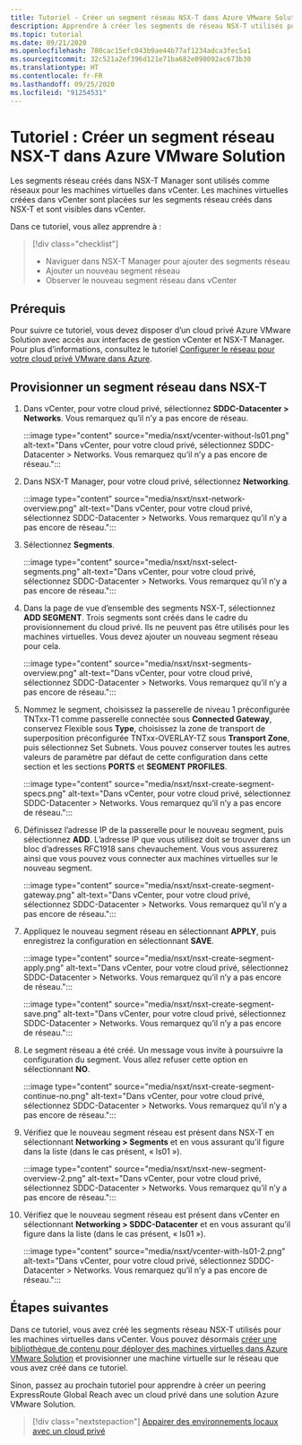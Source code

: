 ```yaml
---
title: Tutoriel - Créer un segment réseau NSX-T dans Azure VMware Solution
description: Apprendre à créer les segments de réseau NSX-T utilisés pour les machines virtuelles dans vCenter
ms.topic: tutorial
ms.date: 09/21/2020
ms.openlocfilehash: 780cac15efc043b9ae44b77af1234adca3fec5a1
ms.sourcegitcommit: 32c521a2ef396d121e71ba682e098092ac673b30
ms.translationtype: HT
ms.contentlocale: fr-FR
ms.lasthandoff: 09/25/2020
ms.locfileid: "91254531"
---
```

# <a name="tutorial-create-an-nsx-t-network-segment-in-azure-vmware-solution"></a>Tutoriel : Créer un segment réseau NSX-T dans Azure VMware Solution

Les segments réseau créés dans NSX-T Manager sont utilisés comme réseaux pour les machines virtuelles dans vCenter. Les machines virtuelles créées dans vCenter sont placées sur les segments réseau créés dans NSX-T et sont visibles dans vCenter.

Dans ce tutoriel, vous allez apprendre à :

> [!div class="checklist"]
> * Naviguer dans NSX-T Manager pour ajouter des segments réseau
> * Ajouter un nouveau segment réseau
> * Observer le nouveau segment réseau dans vCenter

## <a name="prerequisites"></a>Prérequis

Pour suivre ce tutoriel, vous devez disposer d’un cloud privé Azure VMware Solution avec accès aux interfaces de gestion vCenter et NSX-T Manager. Pour plus d’informations, consultez le tutoriel [Configurer le réseau pour votre cloud privé VMware dans Azure](tutorial-configure-networking.md).

## <a name="provision-a-network-segment-in-nsx-t"></a>Provisionner un segment réseau dans NSX-T

1. Dans vCenter, pour votre cloud privé, sélectionnez **SDDC-Datacenter > Networks**. Vous remarquez qu’il n’y a pas encore de réseau.

   :::image type="content" source="media/nsxt/vcenter-without-ls01.png" alt-text="Dans vCenter, pour votre cloud privé, sélectionnez SDDC-Datacenter > Networks. Vous remarquez qu’il n’y a pas encore de réseau.":::

1. Dans NSX-T Manager, pour votre cloud privé, sélectionnez **Networking**.

   :::image type="content" source="media/nsxt/nsxt-network-overview.png" alt-text="Dans vCenter, pour votre cloud privé, sélectionnez SDDC-Datacenter > Networks. Vous remarquez qu’il n’y a pas encore de réseau.":::

1. Sélectionnez **Segments**.

   :::image type="content" source="media/nsxt/nsxt-select-segments.png" alt-text="Dans vCenter, pour votre cloud privé, sélectionnez SDDC-Datacenter > Networks. Vous remarquez qu’il n’y a pas encore de réseau.":::

1. Dans la page de vue d’ensemble des segments NSX-T, sélectionnez **ADD SEGMENT**. Trois segments sont créés dans le cadre du provisionnement du cloud privé. Ils ne peuvent pas être utilisés pour les machines virtuelles.  Vous devez ajouter un nouveau segment réseau pour cela.

   :::image type="content" source="media/nsxt/nsxt-segments-overview.png" alt-text="Dans vCenter, pour votre cloud privé, sélectionnez SDDC-Datacenter > Networks. Vous remarquez qu’il n’y a pas encore de réseau.":::

1. Nommez le segment, choisissez la passerelle de niveau 1 préconfigurée TNTxx-T1 comme passerelle connectée sous **Connected Gateway**, conservez Flexible sous **Type**, choisissez la zone de transport de superposition préconfigurée TNTxx-OVERLAY-TZ sous **Transport Zone**, puis sélectionnez Set Subnets. Vous pouvez conserver toutes les autres valeurs de paramètre par défaut de cette configuration dans cette section et les sections **PORTS** et **SEGMENT PROFILES**.

   :::image type="content" source="media/nsxt/nsxt-create-segment-specs.png" alt-text="Dans vCenter, pour votre cloud privé, sélectionnez SDDC-Datacenter > Networks. Vous remarquez qu’il n’y a pas encore de réseau.":::

1. Définissez l’adresse IP de la passerelle pour le nouveau segment, puis sélectionnez **ADD**. L’adresse IP que vous utilisez doit se trouver dans un bloc d’adresses RFC1918 sans chevauchement. Vous vous assurerez ainsi que vous pouvez vous connecter aux machines virtuelles sur le nouveau segment.

   :::image type="content" source="media/nsxt/nsxt-create-segment-gateway.png" alt-text="Dans vCenter, pour votre cloud privé, sélectionnez SDDC-Datacenter > Networks. Vous remarquez qu’il n’y a pas encore de réseau.":::

1. Appliquez le nouveau segment réseau en sélectionnant **APPLY**, puis enregistrez la configuration en sélectionnant **SAVE**.

   :::image type="content" source="media/nsxt/nsxt-create-segment-apply.png" alt-text="Dans vCenter, pour votre cloud privé, sélectionnez SDDC-Datacenter > Networks. Vous remarquez qu’il n’y a pas encore de réseau.":::

   :::image type="content" source="media/nsxt/nsxt-create-segment-save.png" alt-text="Dans vCenter, pour votre cloud privé, sélectionnez SDDC-Datacenter > Networks. Vous remarquez qu’il n’y a pas encore de réseau.":::

1. Le segment réseau a été créé. Un message vous invite à poursuivre la configuration du segment. Vous allez refuser cette option en sélectionnant **NO**.

   :::image type="content" source="media/nsxt/nsxt-create-segment-continue-no.png" alt-text="Dans vCenter, pour votre cloud privé, sélectionnez SDDC-Datacenter > Networks. Vous remarquez qu’il n’y a pas encore de réseau.":::

1. Vérifiez que le nouveau segment réseau est présent dans NSX-T en sélectionnant **Networking > Segments** et en vous assurant qu’il figure dans la liste (dans le cas présent, « ls01 »).

   :::image type="content" source="media/nsxt/nsxt-new-segment-overview-2.png" alt-text="Dans vCenter, pour votre cloud privé, sélectionnez SDDC-Datacenter > Networks. Vous remarquez qu’il n’y a pas encore de réseau.":::

1. Vérifiez que le nouveau segment réseau est présent dans vCenter en sélectionnant **Networking > SDDC-Datacenter** et en vous assurant qu’il figure dans la liste (dans le cas présent, « ls01 »).

   :::image type="content" source="media/nsxt/vcenter-with-ls01-2.png" alt-text="Dans vCenter, pour votre cloud privé, sélectionnez SDDC-Datacenter > Networks. Vous remarquez qu’il n’y a pas encore de réseau.":::

## <a name="next-steps"></a>Étapes suivantes

Dans ce tutoriel, vous avez créé les segments réseau NSX-T utilisés pour les machines virtuelles dans vCenter. Vous pouvez désormais [créer une bibliothèque de contenu pour déployer des machines virtuelles dans Azure VMware Solution](deploy-vm-content-library.md) et provisionner une machine virtuelle sur le réseau que vous avez créé dans ce tutoriel.

Sinon, passez au prochain tutoriel pour apprendre à créer un peering ExpressRoute Global Reach avec un cloud privé dans une solution Azure VMware Solution.

> [!div class="nextstepaction"]
> [Appairer des environnements locaux avec un cloud privé](tutorial-expressroute-global-reach-private-cloud.md)

<!-- LINKS - external-->

<!-- LINKS - internal -->
